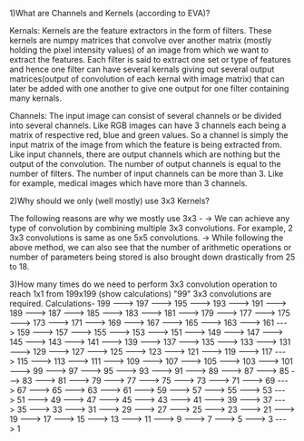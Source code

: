
1)What are Channels and Kernels (according to EVA)?

Kernals:
Kernels are the feature extractors in the form of filters. These kernels are numpy matrices that convolve over another matrix (mostly holding the pixel intensity values) of an image from which we want to extract the features. Each filter is said to extract one set or type of features and hence one filter can have several kernals giving out several output matrices(output of convolution of each kernal with image matrix) that can later be added with one another to give one output for one filter containing many kernals. 

Channels:
The input image can consist of several channels or be divided into several channels. Like RGB images can have 3 channels each being a matrix of respective red, blue and green values. So a channel is simply the input matrix of the image from which the feature is being extracted from. Like input channels, there are output channels which are nothing but the output of the convolution. The number of output channels is equal to the number of filters. 
The number of input channels can be more than 3. Like for example, medical images which have more than 3 channels.

2)Why should we only (well mostly) use 3x3 Kernels?

The following reasons are why we mostly use 3x3 -
-> We can achieve any type of convolution by combining multiple 3x3 convolutions. For example, 2 3x3 convolutions is same as one 5x5 convolutions. 
-> While following the above method, we can also see that the number of arithmetic operations or number of parameters being stored is also brought down drastically from 25 to 18. 


3)How many times do we need to perform 3x3 convolution operation to reach 1x1 from 199x199 (show calculations)
"99" 3x3 convolutions are required.
Calculations-
199 ---> 197 ---> 195 ---> 193 ---> 191
---> 189 ---> 187 ---> 185 ---> 183 ---> 181
---> 179 ---> 177 ---> 175 ---> 173 ---> 171
---> 169 ---> 167 ---> 165 ---> 163 ---> 161
---> 159 ---> 157 ---> 155 ---> 153 ---> 151
---> 149 ---> 147 ---> 145 ---> 143 ---> 141
---> 139 ---> 137 ---> 135 ---> 133 ---> 131
---> 129 ---> 127 ---> 125 ---> 123 ---> 121
---> 119 ---> 117 ---> 115 ---> 113 ---> 111
---> 109 ---> 107 ---> 105 ---> 103 ---> 101
---> 99 ---> 97 ---> 95 ---> 93 ---> 91
---> 89 ---> 87 ---> 85 ---> 83 ---> 81
---> 79 ---> 77 ---> 75 ---> 73 ---> 71
---> 69 ---> 67 ---> 65 ---> 63 ---> 61
---> 59 ---> 57 ---> 55 ---> 53 ---> 51
---> 49 ---> 47 ---> 45 ---> 43 ---> 41
---> 39 ---> 37 ---> 35 ---> 33 ---> 31
---> 29 ---> 27 ---> 25 ---> 23 ---> 21
---> 19 ---> 17 ---> 15 ---> 13 ---> 11
---> 9 ---> 7 ---> 5 ---> 3 ---> 1
